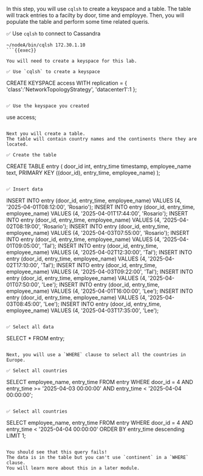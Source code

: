 In this step, you will use `cqlsh` to create a keyspace and a table.
The table will track entries to a facilty by door, time and employye.
Then, you will populate the table and perform some time related queris.

✅ Use `cqlsh` to connect to Cassandra
```
~/nodeA/bin/cqlsh 172.30.1.10
```{{exec}}

You will need to create a keyspace for this lab.

✅ Use `cqlsh` to create a keyspace
```
CREATE KEYSPACE access WITH replication = {
  'class':'NetworkTopologyStrategy',
  'datacenter1':1
};
```{{exec}}

✅ Use the keyspace you created
```
use access;
```{{exec}}

Next you will create a table.
The table will contain country names and the continents there they are located.

✅ Create the table
```
CREATE TABLE entry (
  door_id int,
  entry_time timestamp,
  employee_name text,
  PRIMARY KEY ((door_id), entry_time, employee_name)
);
```{{exec}}

✅ Insert data
```
INSERT INTO entry (door_id, entry_time, employee_name) VALUES (4, '2025-04-01T08:12:00', 'Rosario');
INSERT INTO entry (door_id, entry_time, employee_name) VALUES (4, '2025-04-01T17:44:00', 'Rosario');
INSERT INTO entry (door_id, entry_time, employee_name) VALUES (4, '2025-04-02T08:19:00', 'Rosario');
INSERT INTO entry (door_id, entry_time, employee_name) VALUES (4, '2025-04-03T07:55:00', 'Rosario');
INSERT INTO entry (door_id, entry_time, employee_name) VALUES (4, '2025-04-01T09:05:00', 'Tal');
INSERT INTO entry (door_id, entry_time, employee_name) VALUES (4, '2025-04-02T12:30:00', 'Tal');
INSERT INTO entry (door_id, entry_time, employee_name) VALUES (4, '2025-04-02T17:10:00', 'Tal');
INSERT INTO entry (door_id, entry_time, employee_name) VALUES (4, '2025-04-03T09:22:00', 'Tal');
INSERT INTO entry (door_id, entry_time, employee_name) VALUES (4, '2025-04-01T07:50:00', 'Lee');
INSERT INTO entry (door_id, entry_time, employee_name) VALUES (4, '2025-04-01T16:00:00', 'Lee');
INSERT INTO entry (door_id, entry_time, employee_name) VALUES (4, '2025-04-03T08:45:00', 'Lee');
INSERT INTO entry (door_id, entry_time, employee_name) VALUES (4, '2025-04-03T17:35:00', 'Lee');
```{{exec}}

✅ Select all data
```
SELECT * FROM entry;
```{{exec}}

Next, you will use a `WHERE` clause to select all the countries in Europe.

✅ Select all countries
```
SELECT employee_name, entry_time
FROM entry
WHERE door_id = 4
  AND entry_time >= '2025-04-03 00:00:00'
  AND entry_time <  '2025-04-04 00:00:00';
```{{exec}}

✅ Select all countries
```
SELECT employee_name, entry_time
FROM entry
WHERE door_id = 4
  AND entry_time <  '2025-04-04 00:00:00' 
  ORDER BY entry_time descending LIMIT 1;
```{{exec}}

You should see that this query fails!
The data is in the table but you can't use `continent` in a `WHERE` clause.
You will learn more about this in a later module.